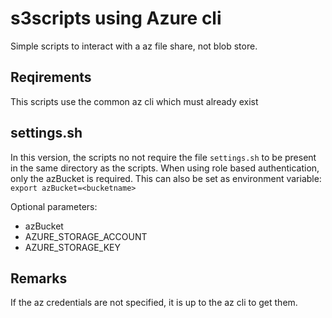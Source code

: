 # s3scripts using Azure cli
Simple scripts to interact with a az file share, not blob store.

## Reqirements
This scripts use the common az cli which must already exist

## settings.sh
In this version, the scripts no not require the file `settings.sh` to be present in the same directory as the scripts.
When using role based authentication, only the azBucket is required. This can also be set as environment variable: `export azBucket=<bucketname>`

Optional parameters:
+ azBucket
+ AZURE_STORAGE_ACCOUNT 
+ AZURE_STORAGE_KEY

## Remarks
If the az credentials are not specified, it is up to the az cli to get them.

